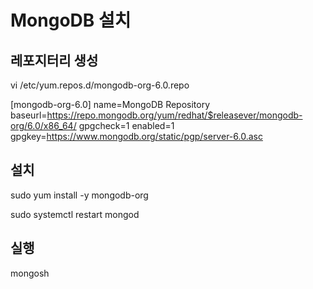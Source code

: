 # MongoDB 설치

## 레포지터리 생성

vi /etc/yum.repos.d/mongodb-org-6.0.repo

[mongodb-org-6.0]
name=MongoDB Repository
baseurl=https://repo.mongodb.org/yum/redhat/$releasever/mongodb-org/6.0/x86_64/
gpgcheck=1
enabled=1
gpgkey=https://www.mongodb.org/static/pgp/server-6.0.asc

## 설치

sudo yum install -y mongodb-org

sudo systemctl restart mongod

## 실행

mongosh

